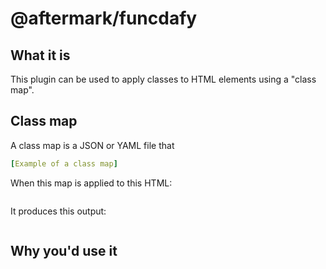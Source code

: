 # @aftermark/funcdafy

## What it is
This plugin can be used to apply classes to HTML elements using a "class map". 

## Class map
A class map is a JSON or YAML file that 

```yml
[Example of a class map]
```

When this map is applied to this HTML:
```html
```

It produces this output:
```html
```

## Why you'd use it

